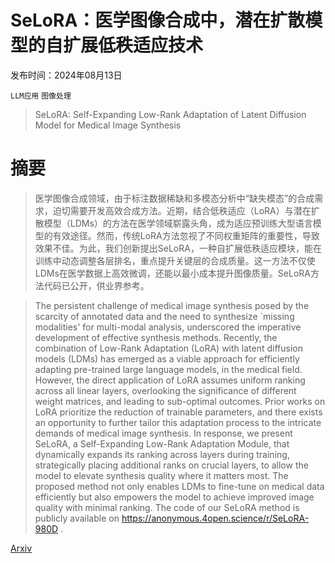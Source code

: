 # SeLoRA：医学图像合成中，潜在扩散模型的自扩展低秩适应技术

发布时间：2024年08月13日

`LLM应用` `图像处理`

> SeLoRA: Self-Expanding Low-Rank Adaptation of Latent Diffusion Model for Medical Image Synthesis

# 摘要

> 医学图像合成领域，由于标注数据稀缺和多模态分析中“缺失模态”的合成需求，迫切需要开发高效合成方法。近期，结合低秩适应（LoRA）与潜在扩散模型（LDMs）的方法在医学领域崭露头角，成为适应预训练大型语言模型的有效途径。然而，传统LoRA方法忽视了不同权重矩阵的重要性，导致效果不佳。为此，我们创新提出SeLoRA，一种自扩展低秩适应模块，能在训练中动态调整各层排名，重点提升关键层的合成质量。这一方法不仅使LDMs在医学数据上高效微调，还能以最小成本提升图像质量。SeLoRA方法代码已公开，供业界参考。

> The persistent challenge of medical image synthesis posed by the scarcity of annotated data and the need to synthesize `missing modalities' for multi-modal analysis, underscored the imperative development of effective synthesis methods. Recently, the combination of Low-Rank Adaptation (LoRA) with latent diffusion models (LDMs) has emerged as a viable approach for efficiently adapting pre-trained large language models, in the medical field. However, the direct application of LoRA assumes uniform ranking across all linear layers, overlooking the significance of different weight matrices, and leading to sub-optimal outcomes. Prior works on LoRA prioritize the reduction of trainable parameters, and there exists an opportunity to further tailor this adaptation process to the intricate demands of medical image synthesis. In response, we present SeLoRA, a Self-Expanding Low-Rank Adaptation Module, that dynamically expands its ranking across layers during training, strategically placing additional ranks on crucial layers, to allow the model to elevate synthesis quality where it matters most. The proposed method not only enables LDMs to fine-tune on medical data efficiently but also empowers the model to achieve improved image quality with minimal ranking. The code of our SeLoRA method is publicly available on https://anonymous.4open.science/r/SeLoRA-980D .

[Arxiv](https://arxiv.org/abs/2408.07196)